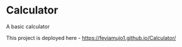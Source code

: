 # Calculator

A basic calculator

This project is deployed here - https://feyiamujo1.github.io/Calculator/
